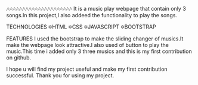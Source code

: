 🎶🎶🎶🎶🎶🎶🎶🎶🎶🎶🎶🎶🎶🎶🎶🎶🎶🎶🎶🎶🎶
It is a music play webpage that contain only 3 songs.In this project,I also addeed the functionality 
to play the songs.

TECHNOLOGIES
🔯HTML 
🔯CSS 
🔯JAVASCRIPT
🔯BOOTSTRAP

FEATURES
I used the bootstrap to make the sliding changer of musics.It make the webpage look attractive.I also used of button to play 
the music.This time i added only 3 three musics and this is my first contribution on github.

I hope u will find my project useful and make my first contribution successful.
Thank you for using my project.

